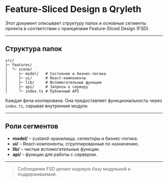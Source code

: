 # Feature-Sliced Design в Qryleth

Этот документ описывает структуру папок и основные сегменты проекта в соответствии с принципами Feature-Sliced Design (FSD).

---

## Структура папок

```text
src/
├─ features/
│  └─ scene/
│     ├─ model/   # Состояние и бизнес-логика
│     ├─ ui/      # React-компоненты
│     ├─ lib/     # Вспомогательные функции
│     ├─ api/     # Запросы к серверу
│     └─ index.ts # Публичный API
```

Каждая фича изолирована. Она предоставляет функциональность через `index.ts`, скрывая внутренние модули.

---

## Роли сегментов

- **model/** – zustand-хранилища, селекторы и бизнес-логика.
- **ui/** – React-компоненты, сгруппированные по назначению.
- **lib/** – чистые вспомогательные функции.
- **api/** – функции для работы с сервером.

---

> Соблюдение FSD делает кодовую базу модульной и поддерживаемой.
